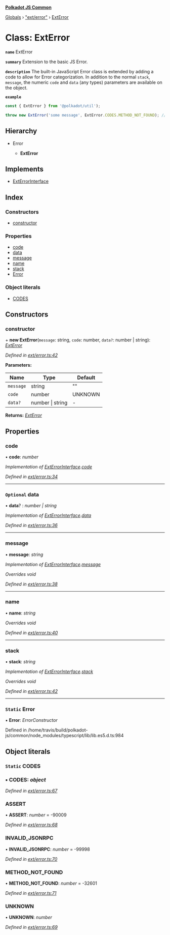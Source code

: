 **[Polkadot JS Common](../README.md)**

[Globals](../globals.md) › ["ext/error"](../modules/_ext_error_.md) › [ExtError](_ext_error_.exterror.md)

# Class: ExtError

**`name`** ExtError

**`summary`** Extension to the basic JS Error.

**`description`** 
The built-in JavaScript Error class is extended by adding a code to allow for Error categorization. In addition to the normal `stack`, `message`, the numeric `code` and `data` (any types) parameters are available on the object.

**`example`** 
<BR>

```javascript
const { ExtError } from '@polkadot/util');

throw new ExtError('some message', ExtError.CODES.METHOD_NOT_FOUND); // => error.code = -32601
```

## Hierarchy

* Error

  * **ExtError**

## Implements

* [ExtErrorInterface](../interfaces/_types_.exterrorinterface.md)

## Index

### Constructors

* [constructor](_ext_error_.exterror.md#constructor)

### Properties

* [code](_ext_error_.exterror.md#code)
* [data](_ext_error_.exterror.md#optional-data)
* [message](_ext_error_.exterror.md#message)
* [name](_ext_error_.exterror.md#name)
* [stack](_ext_error_.exterror.md#stack)
* [Error](_ext_error_.exterror.md#static-error)

### Object literals

* [CODES](_ext_error_.exterror.md#static-codes)

## Constructors

###  constructor

\+ **new ExtError**(`message`: string, `code`: number, `data?`: number | string): *[ExtError](_ext_error_.exterror.md)*

*Defined in [ext/error.ts:42](https://github.com/polkadot-js/common/blob/5e494b7/packages/util/src/ext/error.ts#L42)*

**Parameters:**

Name | Type | Default |
------ | ------ | ------ |
`message` | string | "" |
`code` | number |  UNKNOWN |
`data?` | number \| string | - |

**Returns:** *[ExtError](_ext_error_.exterror.md)*

## Properties

###  code

• **code**: *number*

*Implementation of [ExtErrorInterface](../interfaces/_types_.exterrorinterface.md).[code](../interfaces/_types_.exterrorinterface.md#code)*

*Defined in [ext/error.ts:34](https://github.com/polkadot-js/common/blob/5e494b7/packages/util/src/ext/error.ts#L34)*

___

### `Optional` data

• **data**? : *number | string*

*Implementation of [ExtErrorInterface](../interfaces/_types_.exterrorinterface.md).[data](../interfaces/_types_.exterrorinterface.md#optional-data)*

*Defined in [ext/error.ts:36](https://github.com/polkadot-js/common/blob/5e494b7/packages/util/src/ext/error.ts#L36)*

___

###  message

• **message**: *string*

*Implementation of [ExtErrorInterface](../interfaces/_types_.exterrorinterface.md).[message](../interfaces/_types_.exterrorinterface.md#message)*

*Overrides void*

*Defined in [ext/error.ts:38](https://github.com/polkadot-js/common/blob/5e494b7/packages/util/src/ext/error.ts#L38)*

___

###  name

• **name**: *string*

*Overrides void*

*Defined in [ext/error.ts:40](https://github.com/polkadot-js/common/blob/5e494b7/packages/util/src/ext/error.ts#L40)*

___

###  stack

• **stack**: *string*

*Implementation of [ExtErrorInterface](../interfaces/_types_.exterrorinterface.md).[stack](../interfaces/_types_.exterrorinterface.md#stack)*

*Overrides void*

*Defined in [ext/error.ts:42](https://github.com/polkadot-js/common/blob/5e494b7/packages/util/src/ext/error.ts#L42)*

___

### `Static` Error

▪ **Error**: *ErrorConstructor*

Defined in /home/travis/build/polkadot-js/common/node_modules/typescript/lib/lib.es5.d.ts:984

## Object literals

### `Static` CODES

### ▪ **CODES**: *object*

*Defined in [ext/error.ts:67](https://github.com/polkadot-js/common/blob/5e494b7/packages/util/src/ext/error.ts#L67)*

###  ASSERT

• **ASSERT**: *number* =  -90009

*Defined in [ext/error.ts:68](https://github.com/polkadot-js/common/blob/5e494b7/packages/util/src/ext/error.ts#L68)*

###  INVALID_JSONRPC

• **INVALID_JSONRPC**: *number* =  -99998

*Defined in [ext/error.ts:70](https://github.com/polkadot-js/common/blob/5e494b7/packages/util/src/ext/error.ts#L70)*

###  METHOD_NOT_FOUND

• **METHOD_NOT_FOUND**: *number* =  -32601

*Defined in [ext/error.ts:71](https://github.com/polkadot-js/common/blob/5e494b7/packages/util/src/ext/error.ts#L71)*

###  UNKNOWN

• **UNKNOWN**: *number*

*Defined in [ext/error.ts:69](https://github.com/polkadot-js/common/blob/5e494b7/packages/util/src/ext/error.ts#L69)*
